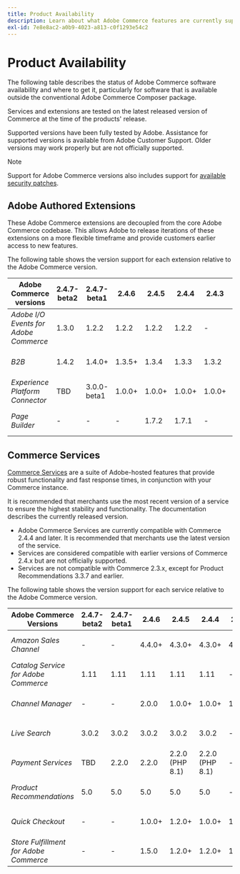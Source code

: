 ```yaml
---
title: Product Availability
description: Learn about what Adobe Commerce features are currently supported and check their compatibility with specific Adobe Commerce releases.
exl-id: 7e8e8ac2-a0b9-4023-a813-c0f1293e54c2
---
```

# Product Availability

The following table describes the status of Adobe Commerce software availability and where to get it, particularly for software that is available outside the conventional Adobe Commerce Composer package.

Services and extensions are tested on the latest released version of Commerce at the time of the products' release.

Supported versions have been fully tested by Adobe. Assistance for supported versions is available from Adobe Customer Support. Older versions may work properly but are not officially supported.

>[!NOTE]
>
>Support for Adobe Commerce versions also includes support for [available security patches](versions.md).

## Adobe Authored Extensions

These Adobe Commerce extensions are decoupled from the core Adobe Commerce codebase. This allows Adobe to release iterations of these extensions on a more flexible timeframe and provide customers earlier access to new features.


The following table shows the version support for each extension relative to the Adobe Commerce version.

| **Adobe Commerce versions**           | 2.4.7-beta2 | 2.4.7-beta1 | 2.4.6  | 2.4.5  | 2.4.4  | 2.4.3  |                                                                                                                                                                                                                                          |
|---------------------------------------|-------------|-------------|--------|--------|--------|--------|------------------------------------------------------------------------------------------------------------------------------------------------------------------------------------------------------------------------------------------|
| _Adobe I/O Events for Adobe Commerce_ | 1.3.0         | 1.2.2       | 1.2.2  | 1.2.2  | 1.2.2  | -      | [Composer](https://developer.adobe.com/commerce/extensibility/events/installation/) <br/>[Release Notes](https://developer.adobe.com/commerce/extensibility/events/release-notes/)                                                           |
| _B2B_                                 | 1.4.2         | 1.4.0+      | 1.3.5+ | 1.3.4  | 1.3.3  | 1.3.2  | [Composer](https://experienceleague.adobe.com/docs/commerce-admin/b2b/install.html) <br/> [Release Notes](https://experienceleague.adobe.com/docs/commerce-admin/b2b/release-notes.html)                                                 |
| _Experience Platform Connector_       | TBD         | 3.0.0-beta1 | 1.0.0+ | 1.0.0+ | 1.0.0+ | 1.0.0+ | [Marketplace](https://commercemarketplace.adobe.com/magento-experience-platform-connector.html)<br/>[Release Notes](https://experienceleague.adobe.com/docs/commerce-merchant-services/experience-platform-connector/release-notes.html) |
| _Page Builder_                        | -           | -           | -      | 1.7.2  | 1.7.1  | -      | [User Guide](https://experienceleague.adobe.com/docs/commerce-admin/page-builder/guide-overview.html)<br/> [Release Notes](https://experienceleague.adobe.com/docs/commerce-admin/page-builder/release-notes.html)                       |

## Commerce Services

[Commerce Services](https://experienceleague.adobe.com/docs/commerce-merchant-services/user-guides/home.html) are a suite of Adobe-hosted features that provide robust functionality and fast response times, in conjunction with your Commerce instance.

It is recommended that merchants use the most recent version of a service to ensure the highest stability and functionality. The documentation describes the currently released version.

* Adobe Commerce Services are currently compatible with Commerce 2.4.4 and later. It is recommended that merchants use the latest version of the service.
* Services are considered compatible with earlier versions of Commerce 2.4.x but are not officially supported.
* Services are not compatible with Commerce 2.3.x, except for Product Recommendations 3.3.7 and earlier.

The following table shows the version support for each service relative to the Adobe Commerce version.

| **Adobe Commerce Versions**            | 2.4.7-beta2 | 2.4.7-beta1 | 2.4.6  | 2.4.5           | 2.4.4           | 2.4.3  |                                                                                                                                                                                                                                                |
|----------------------------------------|-------------|-------------|--------|-----------------|-----------------|--------|------------------------------------------------------------------------------------------------------------------------------------------------------------------------------------------------------------------------------------------------|
| _Amazon Sales Channel_                 | -           | -           | 4.4.0+ | 4.3.0+          | 4.3.0+          | 4.3.0+ | [Marketplace](https://commercemarketplace.adobe.com/magento-module-amazon.html)<br/> [Release Notes](https://experienceleague.adobe.com/docs/commerce-channels/amazon/release-notes.html)                                                      |
| _Catalog Service for Adobe Commerce_   | 1.11         | 1.11       | 1.11  | 1.11           | 1.11           | -      | [Overview](https://experienceleague.adobe.com/docs/commerce-merchant-services/catalog-service/guide-overview.html)<br/> [Release Notes](https://experienceleague.adobe.com/docs/commerce-merchant-services/catalog-service/release-notes.html) |
| _Channel Manager_                      | -           | -           | 2.0.0  | 1.0.0+          | 1.0.0+          | 1.0.0+ | [Marketplace](https://commercemarketplace.adobe.com/magento-channel-manager.html)<br/> [Release Notes](https://experienceleague.adobe.com/docs/commerce-channels/channel-manager/release-notes.html)                                           |
| _Live Search_                          | 3.0.2         | 3.0.2       | 3.0.2  | 3.0.2           | 3.0.2           | -      | [Marketplace](https://commercemarketplace.adobe.com/magento-live-search.html)<br/>[Release Notes](https://experienceleague.adobe.com/docs/commerce-merchant-services/live-search/release-notes.html)                                           |
| _Payment Services_                     | TBD         | 2.2.0       | 2.2.0  | 2.2.0 (PHP 8.1) | 2.2.0 (PHP 8.1) | -      | [Marketplace](https://commercemarketplace.adobe.com/magento-payment-services.html)<br/> [Release Notes](https://commercemarketplace.adobe.com/magento-payment-services.html)                                                                   |
| _Product Recommendations_              | 5.0         | 5.0         | 5.0    | 5.0             | 5.0             | -      | [Marketplace](https://commercemarketplace.adobe.com/magento-product-recommendations.html)<br/> [Release Notes](https://experienceleague.adobe.com/docs/commerce-merchant-services/product-recommendations/release-notes.html)                  |
| _Quick Checkout_                       | -           | -           | 1.0.0+ | 1.2.0+          | 1.0.0+          | 1.2.0+ | [Marketplace](https://commercemarketplace.adobe.com/magento-quick-checkout.html)<br/> [Release Notes](https://experienceleague.adobe.com/docs/commerce-merchant-services/product-recommendations/release-notes.html)                           |
| _Store Fulfillment for Adobe Commerce_ | -           | -           | 1.5.0  | 1.2.0+          | 1.2.0+          | 1.2.0+ | [Marketplace](https://commercemarketplace.adobe.com/store-fulfillment-magento-walmart.html)<br/> [Release Notes](https://experienceleague.adobe.com/docs/commerce-merchant-services/store-fulfillment/release-notes.html)                      |

